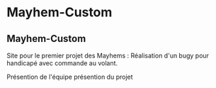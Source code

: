 Mayhem-Custom
=============

Mayhem-Custom
-
Site pour le premier projet des Mayhems :
Réalisation d'un bugy pour handicapé avec commande au volant.

Présention de l'équipe
présention du projet
